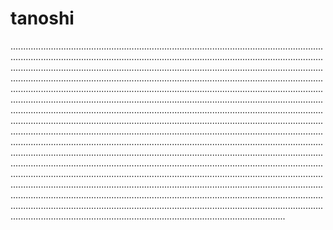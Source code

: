 # tanoshi

.............................................................................................................................................................................................................................................................................................................................................................................................................................................................................................................................................................................................................................................................................................................................................................................................................................................................................................................................................................................................................................................................................................................................................................................................................................................................................................................................................................................................................................................................................................................................................................................................................................................................................................................................................................................................................................................................................................................................................................................................................................................................................................................................................................................